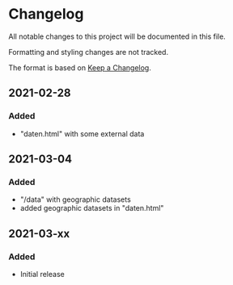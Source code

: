 # Changelog

All notable changes to this project will be documented in this file.

Formatting and styling changes are not tracked.

The format is based on [Keep a Changelog](https://keepachangelog.com/en/1.0.0/).

## 2021-02-28
### Added

- "daten.html" with some external data

## 2021-03-04
### Added

- "/data" with geographic datasets
- added geographic datasets in "daten.html"

## 2021-03-xx
### Added

- Initial release
